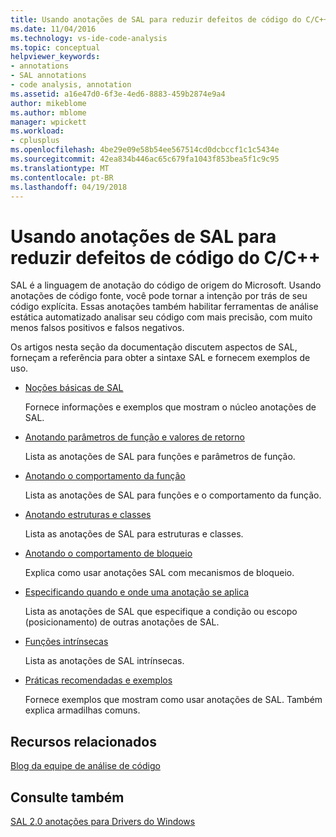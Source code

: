 ```yaml
---
title: Usando anotações de SAL para reduzir defeitos de código do C/C++
ms.date: 11/04/2016
ms.technology: vs-ide-code-analysis
ms.topic: conceptual
helpviewer_keywords:
- annotations
- SAL annotations
- code analysis, annotation
ms.assetid: a16e47d0-6f3e-4ed6-8883-459b2874e9a4
author: mikeblome
ms.author: mblome
manager: wpickett
ms.workload:
- cplusplus
ms.openlocfilehash: 4be29e09e58b54ee567514cd0dcbccf1c1c5434e
ms.sourcegitcommit: 42ea834b446ac65c679fa1043f853bea5f1c9c95
ms.translationtype: MT
ms.contentlocale: pt-BR
ms.lasthandoff: 04/19/2018
---
```

# <a name="using-sal-annotations-to-reduce-cc-code-defects"></a>Usando anotações de SAL para reduzir defeitos de código do C/C++
SAL é a linguagem de anotação do código de origem do Microsoft. Usando anotações de código fonte, você pode tornar a intenção por trás de seu código explícita. Essas anotações também habilitar ferramentas de análise estática automatizado analisar seu código com mais precisão, com muito menos falsos positivos e falsos negativos.

 Os artigos nesta seção da documentação discutem aspectos de SAL, forneçam a referência para obter a sintaxe SAL e fornecem exemplos de uso.

-   [Noções básicas de SAL](../code-quality/understanding-sal.md)

     Fornece informações e exemplos que mostram o núcleo anotações de SAL.

-   [Anotando parâmetros de função e valores de retorno](../code-quality/annotating-function-parameters-and-return-values.md)

     Lista as anotações de SAL para funções e parâmetros de função.

-   [Anotando o comportamento da função](../code-quality/annotating-function-behavior.md)

     Lista as anotações de SAL para funções e o comportamento da função.

-   [Anotando estruturas e classes](../code-quality/annotating-structs-and-classes.md)

     Lista as anotações de SAL para estruturas e classes.

-   [Anotando o comportamento de bloqueio](../code-quality/annotating-locking-behavior.md)

     Explica como usar anotações SAL com mecanismos de bloqueio.

-   [Especificando quando e onde uma anotação se aplica](../code-quality/specifying-when-and-where-an-annotation-applies.md)

     Lista as anotações de SAL que especifique a condição ou escopo (posicionamento) de outras anotações de SAL.

-   [Funções intrínsecas](../code-quality/intrinsic-functions.md)

     Lista as anotações de SAL intrínsecas.

-   [Práticas recomendadas e exemplos](../code-quality/best-practices-and-examples-sal.md)

     Fornece exemplos que mostram como usar anotações de SAL. Também explica armadilhas comuns.

## <a name="related-resources"></a>Recursos relacionados
 [Blog da equipe de análise de código](http://go.microsoft.com/fwlink/?LinkId=251197)

## <a name="see-also"></a>Consulte também
 [SAL 2.0 anotações para Drivers do Windows](http://go.microsoft.com/fwlink/?LinkId=250979)